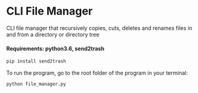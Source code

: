 # CLI File Manager

CLI file manager that recursively copies, cuts, deletes
and renames files in and from a directory or directory tree

#### Requirements: python3.6, send2trash

```bash
pip install send2trash
```
To run the program, go to the root folder of the program in your terminal:

```bash
python file_manager.py
```